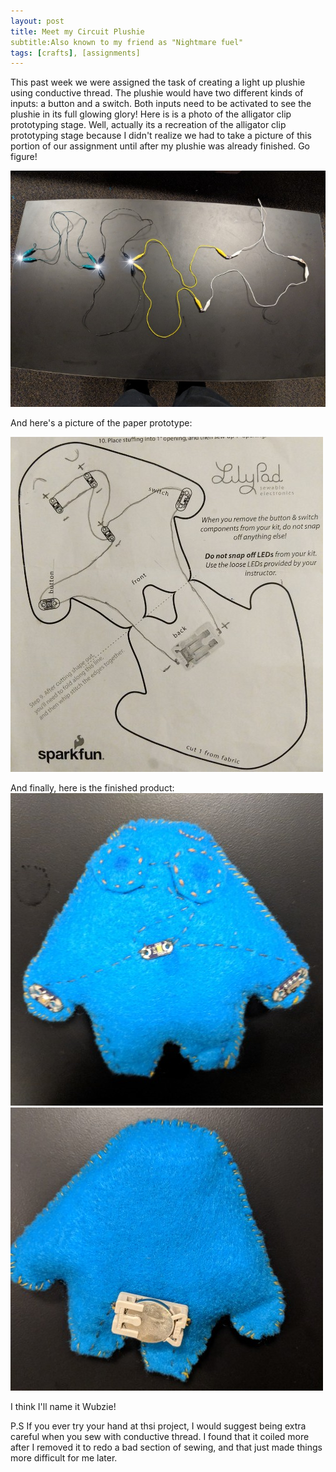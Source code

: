 ```yaml
---
layout: post
title: Meet my Circuit Plushie 
subtitle:Also known to my friend as "Nightmare fuel" 
tags: [crafts], [assignments]
---
```

This past week we were assigned the task of creating a light up plushie using conductive thread. The plushie would have two different kinds of inputs: a button and a switch. Both inputs need to be activated to see the plushie in its full glowing glory! 
Here is is a photo of the alligator clip prototyping stage. Well, actually its a recreation of the alligator clip prototyping stage because I didn't realize we had to take a picture of this portion of our assignment until after my plushie was already finished. Go figure! 

![picture of eight alligator clips, four on two sides, holding together three LED lights, a button, and a switch](https://raw.githubusercontent.com/Katelyn-H/Katelyn-H.github.io/master/img/PicsArt_10-01-09.01.16.jpg)

And here's a picture of the paper prototype: 

![picture of plushie drawn out on paper. Has lines representing wires drawn between the three lights on the face of the plushie.](https://raw.githubusercontent.com/Katelyn-H/Katelyn-H.github.io/master/img/PicsArt_10-01-09.08.09.jpg)

And finally, here is the finished product: 
![picture of small blue plushie with light for eyes and mouth. it has a confused expression](https://raw.githubusercontent.com/Katelyn-H/Katelyn-H.github.io/master/img/PicsArt_10-01-09.09.31.jpg)
![picture of back of small blue plushie. it has a battery holder on its bum](https://raw.githubusercontent.com/Katelyn-H/Katelyn-H.github.io/master/img/PicsArt_10-01-09.10.11.jpg) 

I think I'll name it Wubzie! 

P.S 
If you ever try your hand at thsi project, I would suggest being extra careful when you sew with conductive thread. I found that it coiled more after I removed it to redo a bad section of sewing, and that just made things more difficult for me later.
